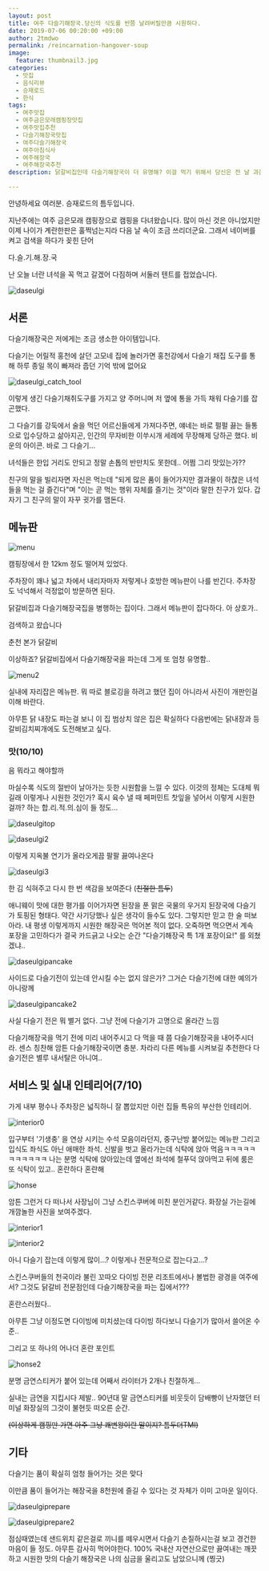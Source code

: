 ```yaml
---
layout: post
title: 여주 다슬기해장국.당신의 식도를 반쯤 날려버릴만큼 시원하다.
date: 2019-07-06 00:20:00 +09:00
author: 2tmdwo
permalink: /reincarnation-hangover-soup
image:
  feature: thumbnail3.jpg
categories:
  - 맛집
  - 음식리뷰
  - 승재로드
  - 한식
tags:
  - 여주맛집
  - 여주금은모래캠핑장맛집
  - 여주맛집추천
  - 다슬기해장국맛집
  - 여주다슬기해장국
  - 여주아침식사
  - 여주해장국
  - 여주해장국추천
description: 닭갈비집인데 다슬기해장국이 더 유명해? 이걸 먹기 위해서 당신은 전 날 과음해야만 한다!

---
```


 안녕하세요 여러분. 승재로드의 틈두입니다. 

지난주에는 여주 금은모래 캠핑장으로 캠핑을 다녀왔습니다. 많이 마신 것은 아니었지만 이제 나이가 계란한판은 훌쩍넘는지라 다음 날 속이 조금 쓰리더군요. 그래서 네이버를 켜고 검색을 하다가 꽂힌 단어

다.슬.기.해.장.국

난 오늘 너란 녀석을 꼭 먹고 갈겠어 다짐하며 서둘러 텐트를 접었습니다.



![daseulgi](https://lh3.googleusercontent.com/ajz-fU7DDkyHf9Eo1zRWvoblArC3zYf1Sfnc3i51Mn5ZEzNCag_xTmdm7lXH5Jg7HXyGfdWGN2oFrHahXdsOb_yl4jGvsk8ebvQMOScNmVVNgcGMRIpm7ftKE6lBbQEOBW538ZFTuVHFLE809UvEtTlLgyWor8PZ1HldIzuvgHQotJn9m0yHhG-22N19UuxSQxUHt6uipgdy46KUsg4QjI5OcLMrMz1rqAkgJXkRAYufyoB62SrjJsDM9gwRh5WYCPSgy3IYTaX0Zt-RoPYYhoOA9SgKr-d-qUiffvmKM8OXUZooc0GQnIoVMmO7RNoN7HRi6Q_mRI-WLWAqbeLk_9wQpjwjWW2nhpbPAWpP7K-MOQKGpFrLfK4qXlzOmJNnlhRifNsq0MECpqWiWE8vKYmokVr2j7Svo0TvJppl1XfdWZX132HaabHICtkVnhy2umq1RagUkmoeBahp-MgXroMk6IrNJhkuyMKC9imKfxwxP3QWMnEWnoe7HH6g9vhr-SMPmBoqyCbQDZSy80qTPMBxIN3NAjF1TrZZbFVd4w0vrvrGv0dObanePUSNpgh6Nq8AXL1QKX8uPYc_O87Z9sWaFVr-D3FtaKHDK6qzoUGb7jyRIMpMlTHOUP01z9UJvCAOCdbfmPNpGA5S_QvyvpJrwhlTAaU=w509-h903-no)

 

## 서론

 다슬기해장국은 저에게는 조금 생소한 아이템입니다.

다슬기는 어릴적 홍천에 살던 고모네 집에 놀러가면 홍천강에서 다슬기 채집 도구를 통해 하루 종일 목이 빠져라 줍던 기억 밖에 없어요 

![daseulgi_catch_tool](https://lh3.googleusercontent.com/YWy0HdKmigt50b3r2w7YDX0kGuLDFJ2nbxrt0M7mVw-oicYXQYKx2PAPRoNpB2Fm0dGiLUQ4f0BrAjNgLS4vlDgDkpSSP42MuTUz_xWnx709cjwj-TrogSzlWbWst-I2Isn0NOYaj5v5T51jGxK2sFSCyHueApQvzbQLYUfBtv6BcuSj4OxVwfZUDdDjLSqUAR5yvq8o4-eMRrzw8XkbLf1C5VmT07ld8l2s4X9uzVkGFdLRS8iGRt3bBlC9dJ5WZWP7vniOf0cacAW2PW9mVjpbJGqB2XqC7SAU4JJE7fq6jUQBqqBMHimQjBJKQTqoMZWcMFt21AGV5dW8TUa5ht-0hqD83URyn-uBPkn7Trvz7mFLyvCnQ86qVT5u7IebBuFvrRbmiNgvD78QkFmt47vwxURMnk6u6bOgHpLaVHZ1wJm0r-cTlh_v_ABCX5gZpYKAfyE55eTwPBsxxfGd5knSuXpJ9NDw7P4cb6rUmF3ztg5pBOLJDxvB6EIa1EaYHM_Blzw5-yu4zdHDF7mTLPNOplo4wiBlacOwaY_cpcLRNu6epr821Yftizb1UWMfi5tZo39sg8R11lm4L_AKqVeR-0-ac2kXsIIHAffjqpLQrOIF3440xybBI5gluPzaJzPbfqBK6GnmCXYpmAApQZ8mZEi3YPU=s600-no)

이렇게 생긴 다슬기채취도구를 가지고 양 주머니며 저 옆에 통을 가득 채워 다슬기를 잡곤했다.

그 다슬기를 강둑에서 술을 먹던 어르신들에게 가져다주면, 얘네는 바로 펄펄 끓는 들통으로 입수당하고 삶아지곤, 인간의 무자비한 이쑤시개 세례에 무장해제 당하곤 했다. 비운의 아이콘. 바로 그 다슬기...

녀석들은 한입 거리도 안되고 정말 손톱의 반만치도 못한데.. 어쩜 그리 맛있는가?? 

친구의 말을 빌리자면 자신은 먹는데 "되게 많은 품이 들어가지만 결과물이 하찮은 녀석들을 먹는 걸 즐긴다"며 "이는 곧 먹는 행위 자체를 즐기는 것"이라 말한 친구가 있다. 갑자기 그 친구의 말이 자꾸 귓가를 맴돈다.



## **메뉴판**

![menu](https://lh3.googleusercontent.com/OoeeTU4_pIsf6PMLUBtyxr6Fre7Xwg7h6nvTi7xp3AmjNzW5oK3u3eE-KsHAE7oElOqJWS6Mol_nCXAPkc8O2bEF5TRtHhv9ZuNpfn9w1k2XLeP7A3JOxKExABNk4Y-AJA48vw8SO4mt5AClG_MNS6o0G_X4maJFj6g91BgOez68ec35b9XenCw23rdfj8lz4MA37IYzAFkle8WZ4ODM8MyI85nKFaHwTNYGNzYnyLOAC_hymxrk-cMeaAMTdFpzAU0px96XwIvTHNKQOl7-rxMyd9Z7xFyq5sIh9COI1_R_agDXzQ-P98Gb3O_3FqQ_pD6Gk-17TtcyxmyiIt-Qt20MU66nraRcP2VJW-4rUZftyG5PKaX4mpjckNo8EfMG0NR40pv3vba9nypI3QRUZpA9LT7Ga6e2Mcj8iMFHEyRawLx8QQMi8y510P0DtQ08EuOqoiw9rtJi-pjudC1sr8RaWHRugfTDPtfyvjZv3ZhLZVgGdjZjfsivGOMUeKof1J6waluH-CXBCaqzj9QLZZUOXDsFA_2JrZyuquauuJNtnjbPM1cnNGkM5KT2ZURGV_Y_3WvfOaSAp-GF2L1d-ZU33TToWJqcetabkXi39qSR700ZD_-486Zfki2mer_JYqCms_524LuHydB9pR3A1OfS7p9EEsI=w475-h843-no)

캠핑장에서 한 12km 정도 떨어져 있었다.

주차장이 꽤나 넓고 차에서 내리자마자 저렇게나 호방한 메뉴판이 나를 반긴다. 주차장도 넉넉해서 걱정없이 방문하면 된다.

닭갈비집과 다슬기해장국집을 병행하는 집이다. 그래서 메뉴판이 잡다하다.  아 상호가..

검색하고 왔습니다

춘천 본가 닭갈비

이상하죠? 닭갈비집에서 다슬기해장국을 파는데 그게 또 엄청 유명함..

![menu2](https://lh3.googleusercontent.com/DDv2Lj2gN_B3-qiAmW7xC_GdQmqmVYKGLsZTFOuNspRI7tPsSlpeEjYja-UwIrZd4dmBEh8FMnP2QhJ745KqYcE2wnsJY47RKwmAZpSnUJfulSgblWBw7-3nlLJbKVgpb19WZC8Y8p2LZoPLXe0gpErLQIqokugWysUWR2hTowLpaOC6HJ_T6NubizUxfqHrWDzx-m3T1pnBF_nBxiS3gW6crxHkYWtQKHZN-EzbOvY6hU2RT6H9sTuu7GIe_u5qqaCg9OWswrOq54lVArrvBJmP_Jei2kkIZJHORMswi2YSRmeCtbjbMmCGiNyb1Z9-uoEWIyoLTUUqpO8bxWc93RPpJ2EvEddybYzdK1fHh-VnofiwG2Tw5wK2o9FG3G_0eZg5Ia1RUBdu7hXi-7KNryASs_L54sk9CUG6M-V_GsmGddFWTnC6LSKGNdZp78PifY9kh4-STLNJmwNMaRyeHVYsYqofkodNcB_rAOGJVd8zogu_DdXTixn6FeFJNf4qguXS-_Qwja2oARY6veMTz1oQ-ii3QjTzw0bwxCDTh3OrKgjhWQAaP6EcZbdNp2wdbbdOftab9i-hlm344AfANSwOSMuNQ0-6Bm4waSsNa-ZdepcRdxbvYIhSBuz2lsR7n56fCr4hJUcrbMK_GaA0jvqG5xVloHlNtJf22y56kHnzZVZ3VKgEkf-RduvU1BmOWg3iUuv2MG5mvIHhu5krRe57=w1499-h843-no)

실내에 자리잡은 메뉴판. 뭐 따로 블로깅을 하려고 했던 집이 아니라서 사진이 개판인걸 이해 바란다.

아무튼 닭 내장도 파는걸 보니 이 집 범상치 않은 집은 확실하다 다음번에는 닭내장과 등갈비김치찌개에도 도전해보고 싶다.



### **맛(10/10)**

음 뭐라고 해야할까

마실수록 식도의 절반이 날아가는 듯한 시원함을 느낄 수 있다. 이것의 정체는 도대체 뭐길래 이렇게나 시원한 것인가? 혹시 육수 낼 때 페퍼민트 찻잎을 넣어서 이렇게 시원한걸까? 하는 합.리.적.의.심이 들 정도...



![daseulgitop](https://lh3.googleusercontent.com/ajz-fU7DDkyHf9Eo1zRWvoblArC3zYf1Sfnc3i51Mn5ZEzNCag_xTmdm7lXH5Jg7HXyGfdWGN2oFrHahXdsOb_yl4jGvsk8ebvQMOScNmVVNgcGMRIpm7ftKE6lBbQEOBW538ZFTuVHFLE809UvEtTlLgyWor8PZ1HldIzuvgHQotJn9m0yHhG-22N19UuxSQxUHt6uipgdy46KUsg4QjI5OcLMrMz1rqAkgJXkRAYufyoB62SrjJsDM9gwRh5WYCPSgy3IYTaX0Zt-RoPYYhoOA9SgKr-d-qUiffvmKM8OXUZooc0GQnIoVMmO7RNoN7HRi6Q_mRI-WLWAqbeLk_9wQpjwjWW2nhpbPAWpP7K-MOQKGpFrLfK4qXlzOmJNnlhRifNsq0MECpqWiWE8vKYmokVr2j7Svo0TvJppl1XfdWZX132HaabHICtkVnhy2umq1RagUkmoeBahp-MgXroMk6IrNJhkuyMKC9imKfxwxP3QWMnEWnoe7HH6g9vhr-SMPmBoqyCbQDZSy80qTPMBxIN3NAjF1TrZZbFVd4w0vrvrGv0dObanePUSNpgh6Nq8AXL1QKX8uPYc_O87Z9sWaFVr-D3FtaKHDK6qzoUGb7jyRIMpMlTHOUP01z9UJvCAOCdbfmPNpGA5S_QvyvpJrwhlTAaU=w509-h903-no)

![daseulgi2](https://lh3.googleusercontent.com/3YEj1L18raNrUhjAUpcfU8RsiHugz0HJNi1FwnQDO4z9cycNF7aFWxMc4kJkeHTII32r0Qf1Lgf9lKDD5d3cxlcHZvEYOz1CZ3UnCmjH-AofcaqZ_aOEulr7o3k5N3ujQwJo8hp5eXK_ZDgFulQnvb4XHkJgrIuCzBj6GajTPqeqvxh4DBe0tUik_99mN5WG6DVX66nsfx4PVQI0NcpgDQqmc_1aaO0EndDuPL1ACxVXM_Is0QU-oIdlOOS7ZbmU_DHoSJ5vHg2IIVLMBBQa0hu7fduRPU3-96JtcTsh9PEVC4wShSv5OT2Bt6eQ3ZpALRIM2poOYDd3GcXSF2D-Po7cKu9lBqYB5Cs3RSk1fvgIPGm8jWPZVe_wGsdw0HvqWUCKGvzxD43LTEbuDbNXAi2Zk0PGrFhJfPzOQoLvCDNOtlODUBYbGqzb_hrRmPHdE8H4enYfKaivIsDQIL8ClaSvaZBEMNfXzWd3tiucg_2qW6R4IWuqQ8Xa3Lmo2RsiuQ4GTAHHlBfeMv9hmzsE5-_AXdIinad2pPbVpF9nMJ5EbtQcX5mry4Rpm-GYuKQNUp3SJmNNUUvFvJTV_585oHyqCcE2SZSmsrJOTtDwzjnRtjNd_aKQGHoRb7-XndN_56RTO-tRQ9Jnmim3SGC1qJ0008XN9bc=w509-h903-no)

이렇게 지옥불 연기가 올라오게끔 팔팔 끓여나온다 

![daseulgi3](https://lh3.googleusercontent.com/F2XwIuvYInpzw1j3dB10uPwfEdYuS-MVCLki17yP3P4MrMRr99hFVoIqYUvM7lqZEYfBp38v7hK40w8ST6j0QDjaKr8i85eR-a_v90U4sdgge0Teizb7SE_jSe-Vz9ja_VofXaac7cn0V8Q-WU1D6yuwN-AQQTOHDscIM1mLd4CNTa0TVLCD3lSluX46u0GDJmOk0Wowv6nDf8rKU6cxSKYHXkpXbp2yCVIcdzkdwazErOG-KcTRNCcycLwZ7vwUrJBfcNgU1eXQuVjpDisQ8HAdNxTnH9yYH6go3nJltdGDhmGTwIeiC_uUb4GmIa5F5Vo6UXvU_lFhALjcFtVGBQb94Pai9Bz3lgqZpsFSdLpGX7a3ZZhdVwULOK9Dyhg0atP5r3-pYdxusiB6REdcYErpupZ2NTeQXwwIioZmkGxp5IYaJTlBQ4pQBzNcWQHfEAq8HGd-hpSwopbbUEv0TKnN0utpISNNh2-L8XdTIywbLuZe82_pC67ZVu81i-4L642t6uTeL9j-XpyGQ0seeJ_mo14IKNMkx1cTuuI3Chff8oeo6vfte8CrfbrMZuxubJSaPMEFxScAkyJCuCgzR3l1xK7G3kUpVy-5yU4J8R-BGZQLIaUP9ZRxiaWGncbOaHc5GDxJmdrO7D1LZLkgtlJ9LJcf5rE=w509-h903-no)

한 김 식혀주고 다시 한 번 색감을 보여준다 (~~친절한 틈두~~)

애니웨이 맛에 대한 평가를 이어가자면 된장을 푼 맑은 국물의 우거지 된장국에 다슬기가 토핑된 형태다. 약간 사기당했나 싶은 생각이 들수도 있다. 그렇지만 믿고 한 술 떠보아라. 내 평생 이렇게까지 시원한 해장국은 먹어본 적이 없다. 오죽하면 먹으면서 계속 포장을 고민하다가 결국 카드긁고 나오는 순간 "다슬기해장국 특 1개 포장이요!" 를 외쳤겠냐..



![daseulgipancake](https://lh3.googleusercontent.com/qAK5OVNiD4P_dQiSgwSk77j7nlVwXu54FZV_hLUckQfQtUhgvoXf0OIRhMyGctXZxVitZd-CJIOVwrLb4LOVlQiqgh1I0zkV0uRzMg9nUjRMOYLqU_aD5OaeWPNTv4O1ItNnEi5G0RDdEKwor8eAaI8S2i6_7biSecWbL1anCJzMRe-fwIQOuA4KunZosnZ7zdqo_X9uK_8h_EYTnqboPcTwgyo-Lphvy2806aF5zzfYn4JhqxtIaGzcSmK20ckWzyHZD8Cz5JnwUIGXoKZpOQRCjhdVHg3E1v6hM3lGOudiiuR7Q5xZG6zcycybhZryoUzIZ5TER-5a53PsYEbFIthKS0VTfIIo54z6yqds4iLVJdxJZUcC_RMPW12kCyjLDLIVfbKfLe8322hMUvmhCOcFIF_Hiz0D_8kh7_XztYF0LsOunNA0-ZPKm4Px8biEbNa4nAbVtAHcfzVGVdCMa_2WgEex3uRev3vDOLnIMoF0rPn7fge1UJyJPVQ6bfGpaEHywLEifsH94tEU54KSqFuEmrQlY11jR_9kExF81DvEDj8iAlVlqX9j4mgMbPMJ1E6C8Qpit77I9Ca_vcEAR8KGRPDHe3Clwp4OgSE2oRk6cUtT7BTC83XBAmlgJ4abWc0iELeAbikZKx7h6qIGeOhAR5BMnx14uis5xRT0EcdElHNBzcPohcLh6Lzwl1Fazhaskepb-SRtndr4DFEa_6Tq=w509-h903-no)

사이드로 다슬기전이 있는데 안시킬 수는 없지 않은가? 그거슨 다슬기전에 대한 예의가 아니랑께

![daseulgipancake2](https://lh3.googleusercontent.com/gAEf9UUqHRwlpgHNGSfRzWyTpJ1fjO-yra36XaHlC9TPoVyABld6MTY-VI9tNa3BJ0zjh4TtLscR1WhUlOkyhN4XKSk9-2kTd5s0mW2V_0wYL0U2WHCDaiM4Qu4PVAKZns9z1ad4jrl3aXLfvgZMvsLtrhuAe2F07m--y7OZk8uKpEqeQVU3zUMku0f2m_Dt7CrKvEYSHlWBxh0jKQr9YyvLntxCsDVx8PnMsGYU3jBhtsIQIC17HFDmNP8xS6_07w2fQY6hPAl1bscv9ZU8B2hgaGBcmzTtTeibK-mPm4DdJeBpUtzFTiO937D3bek6Lb3H4tGc6J1C3nnyDzO2G4gARAIb3GZnk7cbgXgIV09SwX0qqbie62ObePjgssJgzP9ntkPsXxyqg5yb-yX3h1ZLtaVNAKJhmaJWx6f9ewvPQSi_UZXvVVq6YG1n0oYOitz-uU9FT1gbUipR3BJ_I6RgXFWKvKPKg3Irx7XOsV6fMCX4JKga6wig-sLaZg2ICb-Uw5C9pTIfZZbofrfTKcO0RbL-_spff3cghJQrF3A8ewlik4Q1kfDnlPiSWxfRg8iTHlY0iJWBOY5FVvAR-dK5ENBsPtgTYmP4HDmsX3geByWJbi0OaaW6mUrJoTot6e-3w4ckUhMr-tPIhYvPnNU2aEilcdNqfDdseXyNvm909GBRPd8pBXPy9HMqy9hA7VgQVyIxs2bvk_rrY5SfOe5U=w475-h843-no)



사실 다슬기 전은 뭐 별거 없다. 그냥 전에 다슬기가 고명으로 올라간 느낌

다슬기해장국을 먹기 전에 미리 내어주시고 다 먹을 때 쯤 다슬기해장국을 내어주시더라. 센스 칭찬해 암튼 다슬기해장국이면 충분. 차라리 다른 메뉴를 시켜보길 추천한다 다슬기전은 별루 내서탈은 아니여..

 

## **서비스 및 실내 인테리어(7/10)**

가게 내부 평수나 주차장은 넓직하니 잘 뽑았지만 이런 집들 특유의 부산한 인테리어.



![interior0](https://lh3.googleusercontent.com/d2XhSDolkH36nPthlWKK8VRnwwcH8AtdywiTuV9Ep84O--BUmxAZzYFmMpOjJlEV8Hj35eJdFnAGjX_wFnTLEgtv2MiIwk3dmrQvz752N8-2f3q93uYhPzB1fdizrTul2HOMb0btYFSkjNejb6H4iu3neXslfoTe64GUYWUS9VtC5e5a2EKCF-Tzyg_teP0lzOht3uZbVIJGDGP0tdaOoVEPLdyQI4I51PsNB9QMa3i4PBn5ZwXvKSQq0xPYlc9A5nxVcQP9v-pdh-0RCa8FI4t-mCwTpyfx9h5tfoGgZsRRDZ6YVcknSbD8-gvGtybwyE2BpsrmKeEjCBGY1TK71NAXP9WHlRqBXOEQnhLO87pPpkiVt4mvETJZBD4feA2gOu83f0ir4ayrvumcyGj04M5jvgFAl73I4_vVF9L7WB8Mk3HSHL_tYppleZug4icerrrAXvTNRi2eyJtk55plsa6roxBPZQlYEOehg1Bcrskc0OuAUSUCceQ0wHWM0p8rwTTXl246hMdDu2o494CARMXvM4dXjOcqFRg65F2Fls-K3h60LAaJRV_XNEwvATgWhOhvL8O3bWFsb2bRY495RmUaDWh2a_Q53TuUgjcjBJ4524o31jWpHo8WKmzMpFOLjVeIkgW4oZDN9sbvAaOTN_mCPGKoKbyhDfmR8HQYPw3FMD9eRF3Un4N_BLP6Ujya7d38v5W_CFjqDzA4dwjySJSo=w509-h903-no)

입구부터 '기생충' 을 연상 시키는 수석 모음이라던지, 중구난방 붙어있는 메뉴판 그리고 입식도 좌식도 아닌 애매한 좌석. 신발을 벗고 올라가는데 식탁에 앉아 먹음ㅋㅋㅋㅋㅋㅋㅋㅋㅋㅋㅋ 나는 분명 식탁에 앉아있는데 옆에선 좌석에 철푸덕 앉아먹고 뒤에 룸은 또 식탁이 있고.. 혼란하다 혼란해



![honse](https://lh3.googleusercontent.com/vFmoTlNL-9TkuFhtTvRYzae0f9rPwfMRth_MHTyzeUHK44tmDB0THfRGze_y8JTTnSsUSOEou9BN5Sw4fsgoXN1Jsvkzc_ricBnhX4h8ieknW63YPu2xXoC4MA3gF719igfzJi6LCSLxI4bHV3CwnsdMfblK8z_lRRoWn0hP_DPOoWhPdPN6yhfjQ8dE0YZksc_dyrrF0g0FW9dH8Vmr1cZacSWzaK8uSR40PFuWfAZ5ECS84g4IlXVJVwDJjTPGsh5kbPQK6vyyqIo72BGF7WlLFyDXIro8bXYr5II4GCN02PI4v71Ptyxu9hsiobmnsGQ8bhhzTbVMKGDE6qLFnsBOatM0WBBmVu0ngEvCmxTlM7jIOrHA5B1T_re1G5ABjzWeFKrcBI69RszBLbN3KoUieksBDNhSG24PkYO7VhZ2r3VOnBqrU9gEBaKzOEQmybVT_hx1XYb5Z2zVAUb5jqAwG8Zb21u6XQB5Eafgn2gisFhhpLPgu-KL9L-lGY8dlcggzgOzPpK5l_xqLjWD3Cn7NcwPy8_13RR3Z5Cdo3yAka6nAkFOktmpezo0UhVstHpvqOIrqN8Q5qxhPqxw7k4YltEUlDtQW3iBD0GZzF0pW7wqwb3iVPG5ug7AHmJMw9VoHAuDsBLeZDERhWi9uijKo2NNMEmJArY6ufl_XQkPsRLXR21q3RYqEWsPugWF7OBYNrwBCD6WcpYZlTuYsfui=w400-h345-no)





암튼 그런거 다 떠나서 사장님이 그냥 스킨스쿠버에 미친 분인거같다. 화장실 가는길에 개깜놀한 사진을 보여주겠다.

![interior1](https://lh3.googleusercontent.com/WtRePet5u0mbDUtZa15T2gkVnbw4v-p8RSf6xKx1vBjcB5yMb_-RcH01-Qd2IGWftb_w5XAHzULJkJtG0LtG-VUxpGGDdvi4mBT9_PRlsV0Wno7Sp4oQjy9d_gWFF6NlHjQ42b6QURYmfkKGYVymOF-PKLXno-yt_UNpKYHX2-bF16jdTqWU7SZRJTEnY1sXMtfeV0ruMRH0p02jTuqXXpn0G38iRjxzvV9V_pkNl0PVA1-qD8LWTR-NM8FjF3QXk-92KL5-p40EifCFIwaVEZrzb0vYgHdRIzFNJHMO2XD9FlEBeIhY8xSLYSdgmGu-jNajuNEWYbdwlmPxEi07FlFc5MYFE25GLdPRfpHFxESrEaG5g06GXsgJ2Qy1s03B2Ofuwt7Z1IiaaiqSKKkG3pwdjJOw5rVaxbTSmxSO4JqXqwXlDZ5R38AvwMzfPrXzzte1tvjEhiu-1Jm-gWb9koHdOAqg_CrYhSDcXiRjJINZGOZ0DwoSoQL3i8APwe4apgZBSUgHHREp4NehT9fH0mi1TzR4GPNZkVJKO74qt7PEhjciljAmzJfeLDHbZaD25fQfhnZ8ZWHMkOF_ycr536DBJmtcLMumZOVF9DR5fxs5-pQsM1IFJ3tj2RBJDYzPsVaNWPDzTIA-aY4jG3190PG_-YC1veyxBwcsHEPmgzTbNjSgmE-oxMAGWQ__g8DpkMxpxL54IYCUnzDZ8RafbeBp=w509-h903-no)

![interior2](https://lh3.googleusercontent.com/rqDjtqjiSMp1tKI1Sp8XNS2t7wp0cLEOxI9yWLbjNa7BiQM_paIyWRTb-yGlJ-sbBZQgcoWnY0BpF9Iqi2I7KLz7DzgF8yt7SCgr_8nsgv-XDmGlhvb8ubL4pu4_o72LBquymMfCK_9mU7xSSR0lXpaTpq7J683rnUvLmHKhzjymtBM2uWzvg9X9yVaXUaWFWaHr8LtCKPIc_5HwLFAhnyV9Zt5eskJRRyBemaMZklRxyQh3GwMIhfEo8iHWApw6anKeuQ-fj3gv8BjKAQg0abBlELUW6YU9aaUD_qEkcKQ26oezYdsYhQCRrnQ_NtB9yuhBX_d5HjBaEKdU3IjFpMr2R2cH0CkICisXMXkXsI4UW-JmTyq6w2FEblijhlFUyoELl26r5OTkHJkK4rbqTS3NCdpU6jGyHEHQS213j10p_Kib88D-FpNGjtOq1HKrL6pD_FR8eFTEkWAI8Gl51MfjZiNi4AEhhTIUbejD89EIblaOCghNZxICtUrfa2oSPGMtno6ecFmD2087FpilJWf8ZGuV7NsmtS0JFJ575TqqkR6IhGgNDqJTiHszqwp01nNRxdsYISz6pjVDU4XEVRiMK_K8apeWTQZ1W_354j2l77mK9SRiOTWnnfSF5K7A8zLuvdRK_pKrLB56p1B7g_RI3bydrfBvOkw6wR8YEnuNbYdd6xA13qDrJP4KtTc1_OSAIY4-Y18nG9sQwTyPK7Pk=w509-h903-no)

아니 다슬기 잡는데 이렇게 많이...? 이렇게나 전문적으로 잡는다고...?

스킨스쿠버들의 천국이라 불린 꼬따오 다이빙 전문 리조트에서나 볼법한 광경을 여주에서? 그것도 닭갈비 전문점인데 다슬기해장국을 파는 집에서???



혼란스러웠다..



아무튼 그냥 이정도면 다이빙에 미치셨는데 다이빙 하다보니 다슬기가 많아서 쓸어온 수준..



그리고 또 하나의 어나더 혼란 포인트



![honse2](https://lh3.googleusercontent.com/Fg5MeMiG2UqH2SjLKz3rLlYxr5qwUh7i1MzEIMu42riGE83tbOYJWaNYTOxv6Yi05V8rDcySd3SQVbETBhg4-ajpUpQnya2eI6wPYitqD_hh52-VFRLyGtdjtN11htnWz3fa06NG_q9jZdsd1E8oPG9bCSEiIO1SnARuPguVDO0XtLsk1kUyeFmJ2LR81QeJdshjOxHaw57UfzJ4LMlUDSCM13gLQ1sMI5TIHdzCo1F6xVFVofpViL2Vj-iJZoQ9w-eaO4zlaYpQtDt5Pwtu08A60-O9ZpQSIUMp0xuMRYQiMe6oPLAuEsY7gPYJcI8xxHy5fvcdi-57Uplsy3BKqpLpasZ6_vGLrsG5bwiHNlz--3AOzJQxT1FNnr2ZxnG4yl3uOfzCC4b7DccvoeNGrqkzECAiUkl82zof_6xwTpmITKyhYux9du-v2WxgaXxM03A4kIbcQekVgB-nRYBsy6XUp6Vo2kFPzHLI4CdP9XihjHncl3uWwpPEf7FKtgwJ1hFWd8FRT5OSRay3qLEPFRr0vpbu3yLO230jTrt3ONkse_j3iUEg0fjHVdUZCKZCkVlj2b8bONUqdU2lqtvXJaxCYAP0OcXr6BRjWPFPjtUvAz5aPSYXf4bwksCKjHyC3tdF39MdhXFDFrbhiK_rL5DnVDAecYwMttCp2dzOMTd4puvyNdjT85ucq52XwcZH1TV1li5NPd0Xlimy4s2pmv36=w475-h843-no)

분명 금연스티커가 붙어 있는데 어째서 라이터가 2개나 친절하게...

실내는 금연을 지킵시다 제발..  90년대 말 금연스티커를 비웃듯이 담배빵이 난자했던 터미널 화장실의 그것이 불현듯 떠오른 순간.



~~(이상하게 캠핑만 가면 아주 그냥 쾌변왕이란 말이지? 틈두더TMI)~~



## 기타

다슬기는 품이 확실히 엄청 들어가는 것은 맞다

이만큼 품이 들어가는 해장국을 8천원에 즐길 수 있다는 것 자체가 이미 고마운 일이다.

![daseulgiprepare](https://lh3.googleusercontent.com/maBxNNUvvlzTktrEnDLW7HB3IxAIJIi-bAO_qiDaV_r7LUrR8V-slQMHQ4KqjJom3KzjQ3_8EXGHdfapS2GCobPwkQnZewJUT7V5MooxdFVniiZUoizy_ulC4hrclfSNZrU5kfE-zzjNcKJG_qESmelAncjnWJ_CJkqDb21qYM0FR_K-Ts60VFYZdG89qCThuKaAceASPqyNPziyeUc5nDS5pwjalM-qhksDeYRk-r8tJYX9IqvBhQwyhBjqBKcPv8zX8jdaboK__8S9nimbnYdDfAOeW4rCC8sQI7VJQbKBae4wMOA9w7syavbzguDTwM8-6VT1ghazNupLQs3kd7zFDLm6DRvdf7Lgq_hvviwXycDYufsCyZJRbfI1cV5vvgnHYHgY4ztIka9IEZeU_PuJ8XPVfrtEnGR3hYKz2m1mGUlX_uLggg-s-X60uashl3KQvzwzYu7wl5c5Ru15AvQNcTfYC7N0vnCONqU-9k2yZXEXVqzK25AE8ls3k22ROvuMCHI4A4bF0pOoCW1LipJGMiLspUZ_fLFQP8NmpXjBPa5bc3dUvXwe_OiLa_uJ6bDnreIILmeCgNHeQ4lWhPBYAC03zKeRfYJL2xrquyHcKjRw-87KY0YRoqN3lyW_G-jxgZYYLAclTmRKTWAiX3xyJuMQvAkzq8ZabL2iS-PKrzMeQ7XNH2jE_EH6tPajPZchh6o3l4SbeJMaGZAuTLJZ=w509-h903-no)

![daseulgiprepare2](https://lh3.googleusercontent.com/hHJccHalxkoAig1dO5C-NtmS1lMK8sixYjefwTfZXB0zWGqvL2xWAwdxFGMEze70-3lC8AP7tBxdABA4olZ-jBKQ3-1_4lVHWY9rkBjptzVJIr0ve40AYQbzPHKtfM07ucCqqfHJMNZbOxuYsBqBRCun9KUUQB8WK381MvlQtpF3h51Ks2181csUgj6qShNZ7NuxQm8GvQri6-zgkgstfXc9jC3jZ4xIVZARRon1TtvPldhlTa-N0m2TWbMR5w-y4VNtzCwrk-ThCGEfAf4oW11G1KXUJpJJqAMt4FWzh9gdkmFBrPNTKFwJLwgecWnf81Rf24LHuA-BIO55KfYr_xYCXEMej7W7GaWAiFA6ccL0pnuZP0ZkV-jNXpx4iPCv0389376ocjR6z8vZa1umMAA0UxCCAiAxduqM_OcBJKYECtk6e6oRssWMyATbOxLbHKt-OcURcYPBgouLg6k4z0EsSu5hLq2JcbIhrbHEec_KFPflWr45y3YL3uZf3--PTd5yc2GLjLn0z1l-uRDi_FoccmK53BAbAAXjNCnX5P-bli3gcDgHybxSyKilfiqBdTKjgpFgLnVhvcnbnRx68VxjbSnbXLbAqYR7HW6mcY-K7yQUgi-UaNVbXlhgzQDLKCDWUjZeOUlYVEJiRO_lZfXdHTjFLZW8IXC9SQRHMZVE1M9y_wor-1Y8gcfYxZH48JDr0XL3NXIlsui30EWzc2Va=w509-h903-no)

점심때였는데 샌드위치 같은걸로 끼니를 떼우시면서 다슬기 손질하시는걸 보고 경건한 마음이 들 정도. 아무튼 감사히 먹어야한다. 100% 국내산 자연산으로만 끓여내는 깨끗하고 시원한 맛의 다슬기 해장국은 나의 심금을 울리고도 남았으니께 (찡긋)

